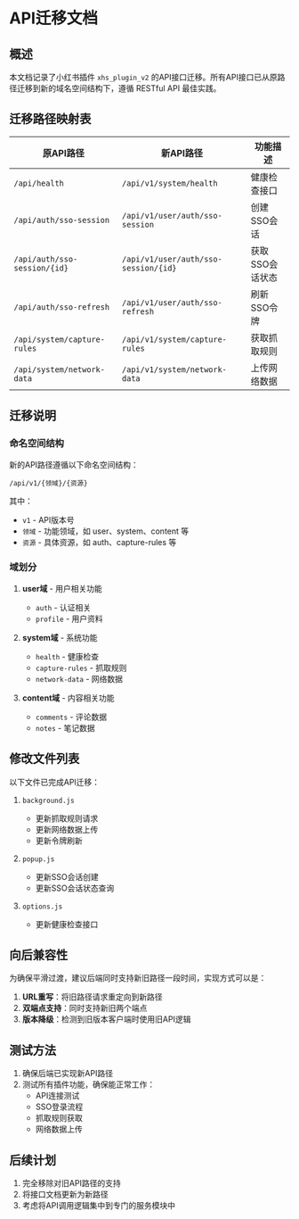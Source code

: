 # API迁移文档

## 概述

本文档记录了小红书插件 `xhs_plugin_v2` 的API接口迁移。所有API接口已从原路径迁移到新的域名空间结构下，遵循 RESTful API 最佳实践。

## 迁移路径映射表

| 原API路径 | 新API路径 | 功能描述 |
|---------|----------|---------|
| `/api/health` | `/api/v1/system/health` | 健康检查接口 |
| `/api/auth/sso-session` | `/api/v1/user/auth/sso-session` | 创建SSO会话 |
| `/api/auth/sso-session/{id}` | `/api/v1/user/auth/sso-session/{id}` | 获取SSO会话状态 |
| `/api/auth/sso-refresh` | `/api/v1/user/auth/sso-refresh` | 刷新SSO令牌 |
| `/api/system/capture-rules` | `/api/v1/system/capture-rules` | 获取抓取规则 |
| `/api/system/network-data` | `/api/v1/system/network-data` | 上传网络数据 |

## 迁移说明

### 命名空间结构

新的API路径遵循以下命名空间结构：

```
/api/v1/{领域}/{资源}
```

其中：
- `v1` - API版本号
- `领域` - 功能领域，如 user、system、content 等
- `资源` - 具体资源，如 auth、capture-rules 等

### 域划分

1. **user域** - 用户相关功能
   - `auth` - 认证相关
   - `profile` - 用户资料

2. **system域** - 系统功能
   - `health` - 健康检查
   - `capture-rules` - 抓取规则
   - `network-data` - 网络数据

3. **content域** - 内容相关功能
   - `comments` - 评论数据
   - `notes` - 笔记数据

## 修改文件列表

以下文件已完成API迁移：

1. `background.js`
   - 更新抓取规则请求
   - 更新网络数据上传
   - 更新令牌刷新

2. `popup.js`
   - 更新SSO会话创建
   - 更新SSO会话状态查询

3. `options.js`
   - 更新健康检查接口

## 向后兼容性

为确保平滑过渡，建议后端同时支持新旧路径一段时间，实现方式可以是：

1. **URL重写**：将旧路径请求重定向到新路径
2. **双端点支持**：同时支持新旧两个端点
3. **版本降级**：检测到旧版本客户端时使用旧API逻辑

## 测试方法

1. 确保后端已实现新API路径
2. 测试所有插件功能，确保能正常工作：
   - API连接测试
   - SSO登录流程
   - 抓取规则获取
   - 网络数据上传

## 后续计划

1. 完全移除对旧API路径的支持
2. 将接口文档更新为新路径
3. 考虑将API调用逻辑集中到专门的服务模块中 